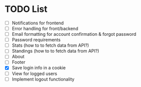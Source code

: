 # TODO List

- [ ] Notifications for frontend
- [ ] Error handling for front/backend
- [ ] Email formatting for account confirmation & forgot password
- [ ] Password requirements
- [ ] Stats (how to to fetch data from API?)
- [ ] Standings (how to to fetch data from API?)
- [ ] About
- [ ] Footer
- [x] Save login info in a cookie
- [ ] View for logged users
- [ ] Implement logout functionality
